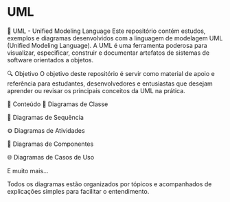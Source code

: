 # UML

📘 UML - Unified Modeling Language
Este repositório contém estudos, exemplos e diagramas desenvolvidos com a linguagem de modelagem UML (Unified Modeling Language). A UML é uma ferramenta poderosa para visualizar, especificar, construir e documentar artefatos de sistemas de software orientados a objetos.

🔍 Objetivo
O objetivo deste repositório é servir como material de apoio e referência para estudantes, desenvolvedores e entusiastas que desejam aprender ou revisar os principais conceitos da UML na prática.

📂 Conteúdo
📄 Diagramas de Classe

🔄 Diagramas de Sequência

⚙️ Diagramas de Atividades

🧩 Diagramas de Componentes

🌐 Diagramas de Casos de Uso

E muito mais...

Todos os diagramas estão organizados por tópicos e acompanhados de explicações simples para facilitar o entendimento.
